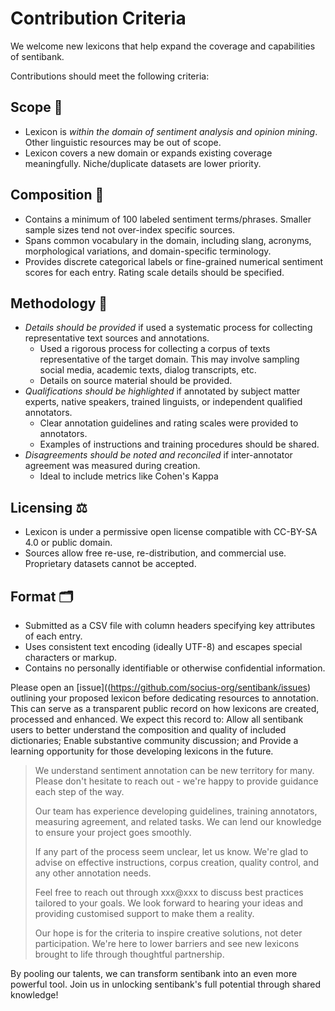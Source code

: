 # Contribution Criteria
We welcome new lexicons that help expand the coverage and capabilities of sentibank. 

Contributions should meet the following criteria:

## Scope 🎯
- Lexicon is *within the domain of sentiment analysis and opinion mining*. Other linguistic resources may be out of scope.
- Lexicon covers a new domain or expands existing coverage meaningfully. Niche/duplicate datasets are lower priority.

## Composition 📝
- Contains a minimum of 100 labeled sentiment terms/phrases. Smaller sample sizes tend not over-index specific sources.
- Spans common vocabulary in the domain, including slang, acronyms, morphological variations, and domain-specific terminology.
- Provides discrete categorical labels or fine-grained numerical sentiment scores for each entry. Rating scale details should be specified.

## Methodology 🔬
- *Details should be provided* if used a systematic process for collecting representative text sources and annotations.
  - Used a rigorous process for collecting a corpus of texts representative of the target domain. This may involve sampling social media, academic texts, dialog transcripts, etc.
  - Details on source material should be provided.
- *Qualifications should be highlighted* if annotated by subject matter experts, native speakers, trained linguists, or independent qualified annotators.
  - Clear annotation guidelines and rating scales were provided to annotators.
  - Examples of instructions and training procedures should be shared. 
- *Disagreements should be noted and reconciled* if inter-annotator agreement was measured during creation.
  - Ideal to include metrics like Cohen's Kappa 

## Licensing ⚖️
- Lexicon is under a permissive open license compatible with CC-BY-SA 4.0 or public domain.
- Sources allow free re-use, re-distribution, and commercial use. Proprietary datasets cannot be accepted.

## Format 🗂️
- Submitted as a CSV file with column headers specifying key attributes of each entry.
- Uses consistent text encoding (ideally UTF-8) and escapes special characters or markup.
- Contains no personally identifiable or otherwise confidential information.


Please open an [issue]((https://github.com/socius-org/sentibank/issues) outlining your proposed lexicon before dedicating resources to annotation. This can serve as a transparent public record on how lexicons are created, processed and enhanced. We expect this record to: Allow all sentibank users to better understand the composition and quality of included dictionaries; Enable substantive community discussion; and Provide a learning opportunity for those developing lexicons in the future.  


>  We understand sentiment annotation can be new territory for many. Please don't hesitate to reach out - we're happy to provide guidance each step of the way.
> 
> Our team has experience developing guidelines, training annotators, measuring agreement, and related tasks. We can lend our knowledge to ensure your project goes smoothly.
> 
> If any part of the process seem unclear, let us know. We're glad to advise on effective instructions, corpus creation, quality control, and any other annotation needs.
> 
> Feel free to reach out through xxx@xxx to discuss best practices tailored to your goals. We look forward to hearing your ideas and providing customised support to make them a reality.
> 
> Our hope is for the criteria to inspire creative solutions, not deter participation. We're here to lower barriers and see new lexicons brought to life through thoughtful partnership.


By pooling our talents, we can transform sentibank into an even more powerful tool. Join us in unlocking sentibank's full potential through shared knowledge! 
